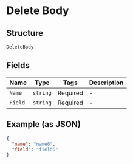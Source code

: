 
# Delete Body

## Structure

`DeleteBody`

## Fields

| Name | Type | Tags | Description |
|  --- | --- | --- | --- |
| `Name` | `string` | Required | - |
| `Field` | `string` | Required | - |

## Example (as JSON)

```json
{
  "name": "name0",
  "field": "field6"
}
```

